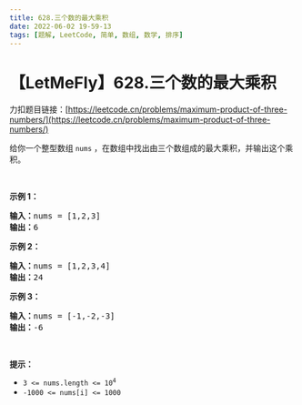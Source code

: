 ```yaml
---
title: 628.三个数的最大乘积
date: 2022-06-02 19-59-13
tags: [题解, LeetCode, 简单, 数组, 数学, 排序]
---
```


# 【LetMeFly】628.三个数的最大乘积

力扣题目链接：[https://leetcode.cn/problems/maximum-product-of-three-numbers/](https://leetcode.cn/problems/maximum-product-of-three-numbers/)

<p>给你一个整型数组 <code>nums</code> ，在数组中找出由三个数组成的最大乘积，并输出这个乘积。</p>

<p> </p>

<p><strong>示例 1：</strong></p>

<pre>
<strong>输入：</strong>nums = [1,2,3]
<strong>输出：</strong>6
</pre>

<p><strong>示例 2：</strong></p>

<pre>
<strong>输入：</strong>nums = [1,2,3,4]
<strong>输出：</strong>24
</pre>

<p><strong>示例 3：</strong></p>

<pre>
<strong>输入：</strong>nums = [-1,-2,-3]
<strong>输出：</strong>-6
</pre>

<p> </p>

<p><strong>提示：</strong></p>

<ul>
	<li><code>3 <= nums.length <= 10<sup>4</sup></code></li>
	<li><code>-1000 <= nums[i] <= 1000</code></li>
</ul>


    